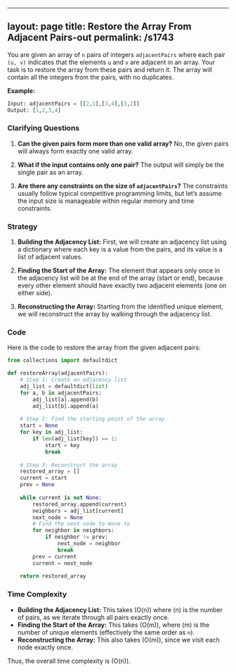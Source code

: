 
---
layout: page
title:  Restore the Array From Adjacent Pairs-out
permalink: /s1743
---

You are given an array of `n` pairs of integers `adjacentPairs` where each pair `(u, v)` indicates that the elements `u` and `v` are adjacent in an array. Your task is to restore the array from these pairs and return it. The array will contain all the integers from the pairs, with no duplicates.

**Example:**
```python
Input: adjacentPairs = [[2,1],[3,4],[3,2]]
Output: [1,2,3,4]
```

### Clarifying Questions

1. **Can the given pairs form more than one valid array?**
   No, the given pairs will always form exactly one valid array.

2. **What if the input contains only one pair?**
   The output will simply be the single pair as an array.

3. **Are there any constraints on the size of `adjacentPairs`?**
   The constraints usually follow typical competitive programming limits, but let’s assume the input size is manageable within regular memory and time constraints.

### Strategy

1. **Building the Adjacency List:** First, we will create an adjacency list using a dictionary where each key is a value from the pairs, and its value is a list of adjacent values.

2. **Finding the Start of the Array:** The element that appears only once in the adjacency list will be at the end of the array (start or end), because every other element should have exactly two adjacent elements (one on either side).

3. **Reconstructing the Array:** Starting from the identified unique element, we will reconstruct the array by walking through the adjacency list.

### Code

Here is the code to restore the array from the given adjacent pairs:

```python
from collections import defaultdict

def restoreArray(adjacentPairs):
    # Step 1: Create an adjacency list
    adj_list = defaultdict(list)
    for a, b in adjacentPairs:
        adj_list[a].append(b)
        adj_list[b].append(a)
    
    # Step 2: Find the starting point of the array
    start = None
    for key in adj_list:
        if len(adj_list[key]) == 1:
            start = key
            break
    
    # Step 3: Reconstruct the array
    restored_array = []
    current = start
    prev = None
    
    while current is not None:
        restored_array.append(current)
        neighbors = adj_list[current]
        next_node = None
        # Find the next node to move to
        for neighbor in neighbors:
            if neighbor != prev:
                next_node = neighbor
                break
        prev = current
        current = next_node
    
    return restored_array
```

### Time Complexity

- **Building the Adjacency List:** This takes \(O(n)\) where \(n\) is the number of pairs, as we iterate through all pairs exactly once.
- **Finding the Start of the Array:** This takes \(O(m)\), where \(m\) is the number of unique elements (effectively the same order as `n`).
- **Reconstructing the Array:** This also takes \(O(m)\), since we visit each node exactly once.

Thus, the overall time complexity is \(O(n)\).